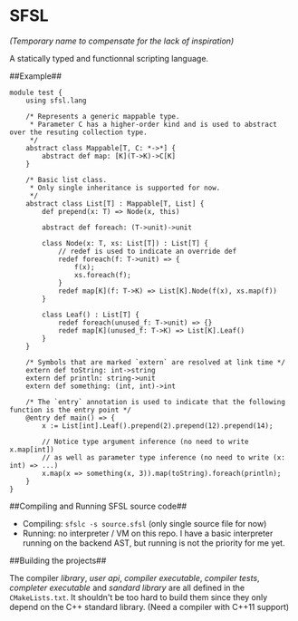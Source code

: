 SFSL
====
*(Temporary name to compensate for the lack of inspiration)*

A statically typed and functionnal scripting language.

##Example##

```
module test {
	using sfsl.lang
	
	/* Represents a generic mappable type.
	 * Parameter C has a higher-order kind and is used to abstract over the resuting collection type.
	 */
	abstract class Mappable[T, C: *->*] {
		abstract def map: [K](T->K)->C[K]
	}
	
	/* Basic list class.
	 * Only single inheritance is supported for now.
	 */
	abstract class List[T] : Mappable[T, List] {
		def prepend(x: T) => Node(x, this)
		
		abstract def foreach: (T->unit)->unit
		
		class Node(x: T, xs: List[T]) : List[T] {
			// redef is used to indicate an override def
			redef foreach(f: T->unit) => {
				f(x);
				xs.foreach(f);
			}
			redef map[K](f: T->K) => List[K].Node(f(x), xs.map(f))
		}
		
		class Leaf() : List[T] {
			redef foreach(unused_f: T->unit) => {}
			redef map[K](unused_f: T->K) => List[K].Leaf()
		}
	}
	
	/* Symbols that are marked `extern` are resolved at link time */
	extern def toString: int->string
	extern def println: string->unit
	extern def something: (int, int)->int
	
	/* The `entry` annotation is used to indicate that the following function is the entry point */
	@entry def main() => {
		x := List[int].Leaf().prepend(2).prepend(12).prepend(14);
		
		// Notice type argument inference (no need to write x.map[int])
		// as well as parameter type inference (no need to write (x: int) => ...)
		x.map(x => something(x, 3)).map(toString).foreach(println);
	}
}
```

##Compiling and Running SFSL source code##

* Compiling: `sfslc -s source.sfsl` (only single source file for now)
* Running: no interpreter / VM on this repo. I have a basic interpreter running on the backend AST, but running is not the priority for me yet.

##Building the projects##

The compiler *library*, *user api*, *compiler executable*, *compiler tests*, *completer executable* and *sandard library* are all defined in the `CMakeLists.txt`. It shouldn't be too hard to build them since they only depend on the C++ standard library. (Need a compiler with C++11 support)
